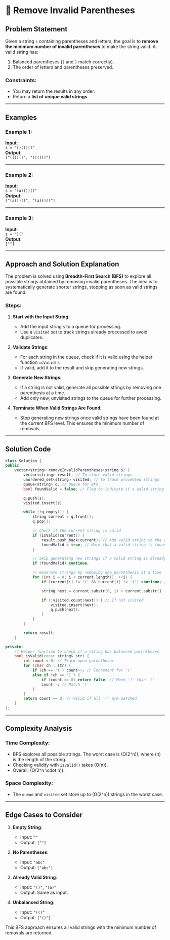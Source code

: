 # 📝 Remove Invalid Parentheses

## Problem Statement

Given a string `s` containing parentheses and letters, the goal is to **remove the minimum number of invalid parentheses** to make the string valid. A valid string has:

1. Balanced parentheses (`(` and `)` match correctly).
2. The order of letters and parentheses preserved.

### Constraints:
- You may return the results in any order.
- Return a **list of unique valid strings**.

---

## Examples

### Example 1:
**Input**:  
`s = "()())()"`  
**Output**:  
`["(())()", "()()()"]`  

---

### Example 2:
**Input**:  
`s = "(a)())()"`  
**Output**:  
`["(a())()", "(a)()()"]`  

---

### Example 3:
**Input**:  
`s = ")("`  
**Output**:  
`[""]`  

---

## Approach and Solution Explanation

The problem is solved using **Breadth-First Search (BFS)** to explore all possible strings obtained by removing invalid parentheses. The idea is to systematically generate shorter strings, stopping as soon as valid strings are found.

### Steps:

1. **Start with the Input String**:
   - Add the input string `s` to a queue for processing.
   - Use a `visited` set to track strings already processed to avoid duplicates.

2. **Validate Strings**:
   - For each string in the queue, check if it is valid using the helper function `isValid()`.
   - If valid, add it to the result and skip generating new strings.

3. **Generate New Strings**:
   - If a string is not valid, generate all possible strings by removing one parenthesis at a time.
   - Add only new, unvisited strings to the queue for further processing.

4. **Terminate When Valid Strings Are Found**:
   - Stop generating new strings once valid strings have been found at the current BFS level. This ensures the minimum number of removals.

---

## Solution Code

```cpp
class Solution {
public:
    vector<string> removeInvalidParentheses(string s) {
        vector<string> result; // To store valid strings
        unordered_set<string> visited; // To track processed strings
        queue<string> q; // Queue for BFS
        bool foundValid = false; // Flag to indicate if a valid string is found

        q.push(s);
        visited.insert(s);

        while (!q.empty()) {
            string current = q.front();
            q.pop();

            // Check if the current string is valid
            if (isValid(current)) {
                result.push_back(current); // Add valid string to the result
                foundValid = true; // Mark that a valid string is found
            }

            // Skip generating new strings if a valid string is already found
            if (foundValid) continue;

            // Generate strings by removing one parenthesis at a time
            for (int i = 0; i < current.length(); ++i) {
                if (current[i] != '(' && current[i] != ')') continue; // Skip non-parenthesis characters

                string next = current.substr(0, i) + current.substr(i + 1); // Remove the i-th character

                if (!visited.count(next)) { // If not visited
                    visited.insert(next);
                    q.push(next);
                }
            }
        }

        return result;
    }

private:
    // Helper function to check if a string has balanced parentheses
    bool isValid(const string& str) {
        int count = 0; // Track open parentheses
        for (char ch : str) {
            if (ch == '(') count++; // Increment for '('
            else if (ch == ')') {
                if (count == 0) return false; // More ')' than '('
                count--; // Match ')'
            }
        }
        return count == 0; // Valid if all '(' are matched
    }
};
```

---

## Complexity Analysis

### Time Complexity:
- BFS explores all possible strings. The worst case is \(O(2^n)\), where \(n\) is the length of the string.
- Checking validity with `isValid()` takes \(O(n)\).
- Overall: \(O(2^n \cdot n)\).

### Space Complexity:
- The `queue` and `visited` set store up to \(O(2^n)\) strings in the worst case.

---

## Edge Cases to Consider

1. **Empty String**:
   - Input: `""`
   - Output: `[""]`

2. **No Parentheses**:
   - Input: `"abc"`
   - Output: `["abc"]`

3. **Already Valid String**:
   - Input: `"()"`, `"(a)"`
   - Output: Same as input.

4. **Unbalanced String**:
   - Input: `"(()"`
   - Output: `["()"]`.

This BFS approach ensures all valid strings with the minimum number of removals are returned.
